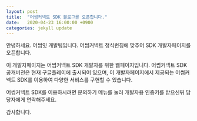 ```yaml
---
layout: post
title:  "어썸커넥트 SDK 블로그를 오픈합니다."
date:   2020-04-23 16:00:00 +0900
categories: jekyll update
---
```

<p>
안녕하세요. 어썸잇 개발팀입니다.
어썸커넥트 정식런칭에 맞추어 SDK 개발자페이지를 오픈합니다.

이 개발자페이지는 어썸커넥트 SDK 개발자를 위한 웹페이지입니다.
어썸커넥트 SDK 공개버전은 현재 구글플레이에 출시되어 있으며, 이 개발자페이지에서 제공되는 어썸커넥트 SDK를 
이용하여 다양한 서비스를 구현할 수 있습니다.

어썸커넥트 SDK를 이용하시려면 
문의하기 메뉴를 눌러 개발자용 인증키를 받으신뒤 담당자에게 연락해주세요.

감사합니다.
</p>